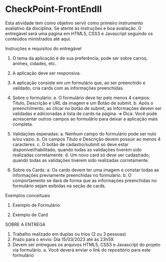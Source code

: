 # CheckPoint-FrontEndII
Esta atividade tem como objetivo servir como primeiro instrumento avaliativo da disciplina. Se atente às instruções e boa avaliação. O entregável será uma página em HTML5, CSS3 e Javascript seguindo os conteúdos ministrados até aqui.

Instruções e requisitos do entregável
1. O tema da aplicação é de sua preferência, pode ser sobre carros, animes, cidades, etc.
2. A aplicação deve ser responsiva.
3. A aplicação consiste em um formulário que, ao ser preenchido e validado, cria cards com as informações preenchidas.
4. Sobre o formulário: 
a. O formulário deve ter pelo menos 4 campos: Título, Descrição e URL da imagem e um Botão de submit.
b. Após o preenchimento, ao clicar no botão de submit, as informações devem ser validadas e adicionadas à lista de cards na página.
➔ Dica: Você pode acrescentar outros campos ao formulário para deixar a aplicação mais completa.

5. Validações esperadas: 
a. Nenhum campo do formulário pode ser nulo e/ou vazio.
b. Os campos Título e Descrição devem possuir ao menos 4 caracteres.
c. O botão de cadastro/submit só deve estar disponível/habilitado, quando todas as validações tiverem sido realizadas corretamente.
d. Um novo card só deve ser cadastrado, quando todas as validações tiverem sido realizadas corretamente.

6. Sobre os Cards:
a. Os cards devem ter uma imagem e constar todas as informações previamente preenchidas no formulário. 
b. O comportamento se dará de forma que as informações preenchidas no formulário sejam exibidas na seção de cards.


Exemplos conceituais
1. Exemplo de Formulário

2. Exemplo de Card


SOBRE A ENTREGA
1. Trabalho realizado em duplas ou trios (2 ou 3 pessoas)
2. Prazo para o envio: 
Dia 15/03/2023 até às 23h59.
3. Devem ser entregues os arquivos HTML5, CSS3 e Javascript do projeto via formulário.
a.  Você deverá enviar o link do repositório para este formulário
